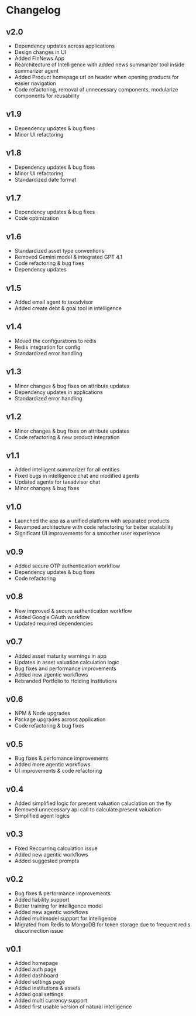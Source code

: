 # Changelog

## v2.0

- Dependency updates across applications
- Design changes in UI
- Added FinNews App
- Rearchitecture of Intelligence with added news summarizer tool inside summarizer agent
- Added Product homepage url on header when opening products for easier navigation
- Code refactoring, removal of unnecessary components, modularize components for reusability

## v1.9

- Dependency updates & bug fixes
- Minor UI refactoring

## v1.8

- Dependency updates & bug fixes
- Minor UI refactoring
- Standardized date format

## v1.7

- Dependency updates & bug fixes
- Code optimization

## v1.6

- Standardized asset type conventions
- Removed Gemini model & integrated GPT 4.1
- Code refactoring & bug fixes
- Dependency updates

## v1.5

- Added email agent to taxadvisor
- Added create debt & goal tool in intelligence

## v1.4

- Moved the configurations to redis
- Redis integration for config
- Standardized error handling

## v1.3

- Minor changes & bug fixes on attribute updates
- Dependency updates in applications
- Standardized error handling

## v1.2

- Minor changes & bug fixes on attribute updates
- Code refactoring & new product integration

## v1.1

- Added intelligent summarizer for all entities
- Fixed bugs in intelligence chat and modified agents
- Updated agents for taxadvisor chat
- Minor changes & bug fixes

## v1.0

- Launched the app as a unified platform with separated products
- Revamped architecture with code refactoring for better scalability
- Significant UI improvements for a smoother user experience

## v0.9

- Added secure OTP authentication workflow
- Dependency updates & bug fixes
- Code refactoring

## v0.8

- New improved & secure authentication workflow
- Added Google OAuth workflow
- Updated required dependencies

## v0.7

- Added asset maturity warnings in app
- Updates in asset valuation calculation logic
- Bug fixes and performance improvements
- Added new agentic workflows
- Rebranded Portfolio to Holding Institutions

## v0.6

- NPM & Node upgrades
- Package upgrades across application
- Code refactoring & bug fixes

## v0.5

- Bug fixes & perfomance improvements
- Added more agentic workflows
- UI improvements & code refactoring

## v0.4

- Added simplified logic for present valuation caluclation on the fly
- Removed unnecessary api call to calculate present valuation
- Simplified agent logics

## v0.3

- Fixed Reccurring calculation issue
- Added new agentic workflows
- Added suggested prompts

## v0.2

- Bug fixes & performance improvements
- Added liability support
- Better training for intelligence model
- Added new agentic workflows
- Added multimodel support for intelligence
- Migrated from Redis to MongoDB for token storage due to frequent redis disconnection issue

## v0.1

- Added homepage
- Added auth page
- Added dashboard
- Added settings page
- Added institutions & assets
- Added goal settings
- Added multi currency support
- Added first usable version of natural intelligence
